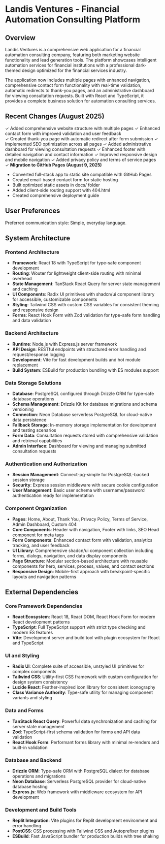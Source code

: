 # Landis Ventures - Financial Automation Consulting Platform

## Overview

Landis Ventures is a comprehensive web application for a financial automation consulting company, featuring both marketing website functionality and lead generation tools. The platform showcases intelligent automation services for financial institutions with a professional dark-themed design optimized for the financial services industry.

The application now includes multiple pages with enhanced navigation, comprehensive contact form functionality with real-time validation, automatic redirects to thank-you pages, and an administrative dashboard for viewing consultation requests. Built with React and TypeScript, it provides a complete business solution for automation consulting services.

## Recent Changes (August 2025)

✓ Added comprehensive website structure with multiple pages
✓ Enhanced contact form with improved validation and user feedback  
✓ Created thank-you page with automatic redirect after form submission
✓ Implemented SEO optimization across all pages
✓ Added administrative dashboard for viewing consultation requests
✓ Enhanced footer with detailed navigation and contact information
✓ Improved responsive design and mobile navigation
✓ Added privacy policy and terms of service pages
✓ **Migration to GitHub Pages (August 9, 2025)**
  - Converted full-stack app to static site compatible with GitHub Pages
  - Created email-based contact form for static hosting
  - Built optimized static assets in docs/ folder
  - Added client-side routing support with 404.html
  - Created comprehensive deployment guide

## User Preferences

Preferred communication style: Simple, everyday language.

## System Architecture

### Frontend Architecture
- **Framework**: React 18 with TypeScript for type-safe component development
- **Routing**: Wouter for lightweight client-side routing with minimal overhead
- **State Management**: TanStack React Query for server state management and caching
- **UI Components**: Radix UI primitives with shadcn/ui component library for accessible, customizable components
- **Styling**: Tailwind CSS with custom CSS variables for consistent theming and responsive design
- **Forms**: React Hook Form with Zod validation for type-safe form handling and data validation

### Backend Architecture
- **Runtime**: Node.js with Express.js server framework
- **API Design**: RESTful endpoints with structured error handling and request/response logging
- **Development**: Vite for fast development builds and hot module replacement
- **Build System**: ESBuild for production bundling with ES modules support

### Data Storage Solutions
- **Database**: PostgreSQL configured through Drizzle ORM for type-safe database operations
- **Schema Management**: Drizzle Kit for database migrations and schema versioning
- **Connection**: Neon Database serverless PostgreSQL for cloud-native data persistence
- **Fallback Storage**: In-memory storage implementation for development and testing scenarios
- **Form Data**: Consultation requests stored with comprehensive validation and retrieval capabilities
- **Admin Interface**: Dashboard for viewing and managing submitted consultation requests

### Authentication and Authorization
- **Session Management**: Connect-pg-simple for PostgreSQL-backed session storage
- **Security**: Express session middleware with secure cookie configuration
- **User Management**: Basic user schema with username/password authentication ready for implementation

### Component Organization
- **Pages**: Home, About, Thank You, Privacy Policy, Terms of Service, Admin Dashboard, Custom 404
- **Core Components**: Header with navigation, Footer with links, SEO Head component for meta tags
- **Form Components**: Enhanced contact form with validation, analytics tracking, and user feedback
- **UI Library**: Comprehensive shadcn/ui component collection including forms, dialogs, navigation, and data display components
- **Page Structure**: Modular section-based architecture with reusable components for hero, services, process, values, and contact sections
- **Responsive Design**: Mobile-first approach with breakpoint-specific layouts and navigation patterns

## External Dependencies

### Core Framework Dependencies
- **React Ecosystem**: React 18, React DOM, React Hook Form for modern React development patterns
- **TypeScript**: Full TypeScript support with strict type checking and modern ES features
- **Vite**: Development server and build tool with plugin ecosystem for React and TypeScript

### UI and Styling
- **Radix UI**: Complete suite of accessible, unstyled UI primitives for complex components
- **Tailwind CSS**: Utility-first CSS framework with custom configuration for design system consistency
- **Lucide React**: Feather-inspired icon library for consistent iconography
- **Class Variance Authority**: Type-safe utility for managing component variants and styling

### Data and Forms
- **TanStack React Query**: Powerful data synchronization and caching for server state management
- **Zod**: TypeScript-first schema validation for forms and API data validation
- **React Hook Form**: Performant forms library with minimal re-renders and built-in validation

### Database and Backend
- **Drizzle ORM**: Type-safe ORM with PostgreSQL dialect for database operations and migrations
- **Neon Database**: Serverless PostgreSQL provider for cloud-native database hosting
- **Express.js**: Web framework with middleware ecosystem for API development

### Development and Build Tools
- **Replit Integration**: Vite plugins for Replit development environment and error handling
- **PostCSS**: CSS processing with Tailwind CSS and Autoprefixer plugins
- **ESBuild**: Fast JavaScript bundler for production builds with tree shaking